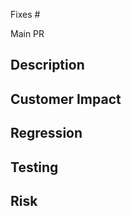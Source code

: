 Fixes # <!-- Issue Number -->

Main PR <!-- Link to PR if any that fixed this in the main branch. -->

## Description

<!-- Give a brief summary of the issue and how the pull request is fixing it. -->

## Customer Impact

<!-- What is the impact to customers of not taking this fix? -->

## Regression

<!-- Is this fixing a problem that was introduced in the most recent release, ie., fixing a regression? -->

## Testing

<!-- What kind of testing has been done with the fix. -->

## Risk

<!-- Please assess the risk of taking this fix. Provide details backing up your assessment. -->

